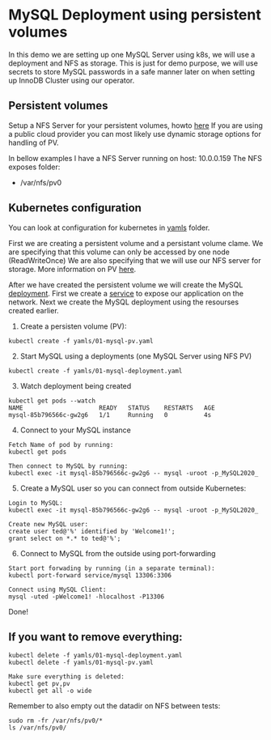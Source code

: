 # MySQL Deployment using persistent volumes

In this demo we are setting up one MySQL Server using k8s, we will use a deployment and NFS as storage.
This is just for demo purpose, we will use secrets to store MySQL passwords in a safe manner later on when setting up InnoDB Cluster using our operator.

## Persistent volumes
Setup a NFS Server for your persistent volumes, howto [here](https://github.com/wwwted/Kubernetes/blob/master/nfs.md)
If you are using a public cloud provider you can most likely use dynamic storage options for handling of PV.

In bellow examples I have a NFS Server running on host: 10.0.0.159
The NFS exposes folder:
- /var/nfs/pv0

## Kubernetes configuration
You can look at configuration for kubernetes in [yamls](https://github.com/wwwted/Kubernetes/tree/master/yamls) folder.

First we are creating a persistent volume and a persistant volume clame.
We are specifying that this volume can only be accessed by one node (ReadWriteOnce)
We are also specifying that we will use our NFS server for storage.
More information on PV [here](https://kubernetes.io/docs/concepts/storage/persistent-volumes/).

After we have created the persistent volume we will create the MySQL [deployment](https://kubernetes.io/docs/concepts/workloads/controllers/deployment/).
First we create a [service](https://kubernetes.io/docs/concepts/services-networking/service/) to expose our application on the network.
Next we create the MySQL deployment using the resourses created earlier.

1) Create a persisten volume (PV):
```
kubectl create -f yamls/01-mysql-pv.yaml
```

2) Start MySQL using a deployments (one MySQL Server using NFS PV)
```
kubectl create -f yamls/01-mysql-deployment.yaml
```

3) Watch deployment being created
```
kubectl get pods --watch
NAME                     READY   STATUS    RESTARTS   AGE
mysql-85b796566c-gw2g6   1/1     Running   0          4s
```

4) Connect to your MySQL instance
```
Fetch Name of pod by running:
kubectl get pods

Then connect to MySQL by running:
kubectl exec -it mysql-85b796566c-gw2g6 -- mysql -uroot -p_MySQL2020_
```

5) Create a MySQL user so you can connect from outside Kubernetes:
```
Login to MySQL:
kubectl exec -it mysql-85b796566c-gw2g6 -- mysql -uroot -p_MySQL2020_

Create new MySQL user:
create user ted@'%' identified by 'Welcome1!';
grant select on *.* to ted@'%';
```

6) Connect to MySQL from the outside using port-forwarding
```
Start port forwading by running (in a separate terminal):
kubectl port-forward service/mysql 13306:3306

Connect using MySQL Client:
mysql -uted -pWelcome1! -hlocalhost -P13306
```

Done!

## If you want to remove everything:
```
kubectl delete -f yamls/01-mysql-deployment.yaml 
kubectl delete -f yamls/01-mysql-pv.yaml

Make sure everything is deleted:
kubectl get pv,pv
kubectl get all -o wide
```

Remember to also empty out the datadir on NFS between tests:
```
sudo rm -fr /var/nfs/pv0/*
ls /var/nfs/pv0/
```
